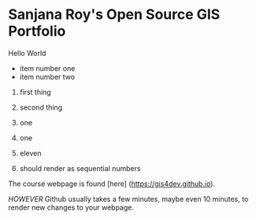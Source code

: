# Sanjana Roy's Open Source GIS Portfolio 
Hello World 

- item number one 
- item number two 

1. first thing
2. second thing 

1. one 
1. one 
11. eleven 
1111. should render as sequential numbers 

The course webpage is found [here] (https://gis4dev.github.io).

_HOWEVER_ Github usually takes a few minutes, maybe even 10 minutes, to render new changes to your webpage.

